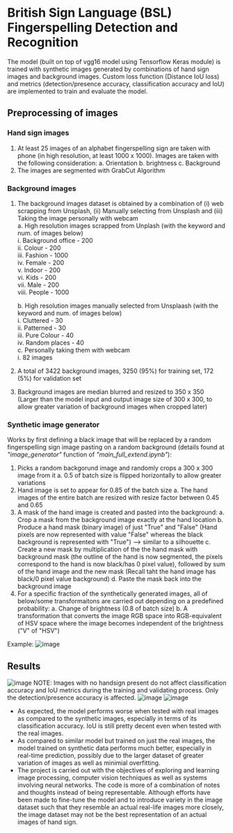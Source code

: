 # British Sign Language (BSL) Fingerspelling Detection and Recognition
The model (built on top of vgg16 model using Tensorflow Keras module) is trained with synthetic images generated by combinations of hand sign images and background images. Custom loss function (Distance IoU loss) and metrics (detection/presence accuracy, classification accuracy and IoU) are implemented to train and evaluate the model.

## Preprocessing of images ##
### Hand sign images ###
1) At least 25 images of an alphabet fingerspelling sign are taken with phone (in high resolution, at least 1000 x 1000). Images are taken with the following consideration:
    a. Orientation
    b. brightness
    c. Background
2) The images are segmented with GrabCut Algorithm

### Background images ###
1) The background images dataset is obtained by a combination of (i) web scrapping from Unsplash, (ii) Manually selecting from Unsplash and (iii) Taking the image personally with webcam  
    a. High resolution images scrapped from Unplash (with the keyword and num. of images below)  
        i. Background office - 200  
        ii. Colour - 200  
        iii. Fashion - 1000  
        iv. Female - 200  
        v. Indoor - 200  
        vi. Kids - 200  
        vii. Male - 200  
        viii. People - 1000  
      
    b. High resolution images manually selected from Unsplaash (with the keyword and num. of images below)  
      i. Cluttered - 30  
      ii. Patterned - 30  
      iii. Pure Colour - 40  
      iv. Random places - 40  
    c. Personally taking them with webcam  
      i. 82 images  
2) A total of 3422 background images, 3250 (95%) for training set, 172 (5%) for validation set
3) Background images are median blurred and resized to 350 x 350 (Larger than the model input and output image size of 300 x 300, to allow greater variation of background images when cropped later)

### Synthetic image generator ###
Works by first defining a black image that will be replaced by a random fingerspelling sign image pasting on a random background (details found at *"image_generator"* function of *"main_full_extend.ipynb"*):
1) Picks a random backgorund image and randomly crops a 300 x 300 image from it
    a. 0.5 of batch size is flipped horizontally to allow greater variations
2) Hand image is set to appear for 0.85 of the batch size
    a. The hand images of the entire batch are resized with resize factor between 0.45 and 0.65
3) A mask of the hand image is created and pasted into the background:
    a. Crop a mask from the background image exactly at the hand location
    b. Produce a hand mask (binary image) of just "True" and "False" (Hand pixels are now represented with value "False" whereas the black background is represented with "True") --> similar to a silhouette
    c. Create a new mask by multiplication of the the hand mask with background mask (the outline of the hand is now segmented, the pixels correspond to the hand is now black/has 0 pixel value), followed by sum of the hand image and the new mask (Recall taht the hand image has black/0 pixel value background)
    d. Paste the mask back into the background image
4) For a specific fraction of the synthetically generated images, all of below/some transformaitons are carried out depending on a predefined probability:
   a. Change of brightness (0.8 of batch size)
   b. A transformation that converts the image RGB space into RGB-equivalent of HSV space where the image becomes independent of the brightness ("V" of "HSV")
   
Example:
![image](https://user-images.githubusercontent.com/81301185/161438873-65420cd8-5459-4bc7-bcb5-f0fc047e9128.png)


## Results ##
![image](https://user-images.githubusercontent.com/81301185/161439361-ffad6253-2711-4cce-b9eb-44db056afb0b.png)
NOTE: Images with no handsign present do not affect classification accuracy and IoU metrics during the training and validating process. Only the detection/presence accuracy is affected.
![image](https://user-images.githubusercontent.com/81301185/161441000-d9ccf4d7-f6bb-45fb-85d6-d0bbe8315bc7.png)
![image](https://user-images.githubusercontent.com/81301185/161440848-b33af7ab-0055-4ab7-af21-089c8adb0188.png)
- As expected, the model performs worse when tested with real images as compared to the synthetic images, especially in terms of its classification accuracy. IoU is still pretty decent even when tested with the real images.
- As compared to similar model but trained on just the real images, the model trained on synthetic data performs much better, especially in real-time prediction, possibly due to the larger dataset of greater variation of images as well as minimial overfitting.
- The project is carried out with the objectives of exploring and learning image processing, computer vision techniques as well as systems involving neural networks. The code is more of a combination of notes and thoughts instead of being representable. Although efforts have been made to fine-tune the model and to introduce variety in the image dataset such that they resemble an actual real-life images more closely, the image dataset may not be the best representation of an actual images of hand sign.

